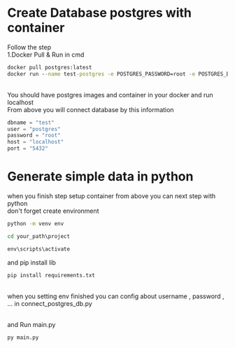 # Create Database postgres with container
Follow the step<br>
1.Docker Pull & Run in cmd
```cmd
docker pull postgres:latest
docker run --name test-postgres -e POSTGRES_PASSWORD=root -e POSTGRES_DB=test -p 5432:5432 -d postgres
```
<br>You should have postgres images and container in your docker and run localhost<br>
From above you will connect database by this information
```python
dbname = "test"
user = "postgres"
password = "root"
host = "localhost"
port = "5432"
```

# Generate simple data in python
when you finish step setup container from above you can next step with python
<br>
don't forget create environment
<br>
```cmd
python -m venv env

cd your_path\project

env\scripts\activate
```
and pip install lib
```cmd
pip install requirements.txt
```
<br>
when you setting env finished you can config about username , password , ... in connect_postgres_db.py

<br>and Run main.py
```cmd
py main.py
```